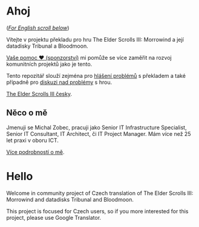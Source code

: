 # Ahoj

<a name="documenttitle"></a>

([*For English scroll below*](#english "For English scroll below"))

Vítejte v projektu překladu pro hru The Elder Scrolls III: Morrowind a její datadisky Tribunal a Bloodmoon.

[Vaše pomoc :heart: (sponzorství)](https://www.patreon.com/TheElderScrollsCzech) mi pomůže se více zaměřit na rozvoj komunitních projektů jako je tento.

Tento repozitář slouží zejména pro [hlášení problémů](https://github.com/michalzobec/TES3-Morrowind-cesky/issues) s překladem a také případně pro [diskuzi nad problémy](https://github.com/michalzobec/TES3-Morrowind-cesky/discussions) s hrou.

[The Elder Scrolls III česky](https://www.michalzobec.cz/preklady/the-elder-scrolls-czech/tes-3-morrowind-czech).


## Něco o mě

Jmenuji se Michal Zobec, pracuji jako Senior IT Infrastructure Specialist, Senior IT Consultant, IT Architect, či IT Project Manager. Mám více než 25 let praxi v oboru ICT. 

[Více podrobností o mě](MichalZobec-About.md).

<a name="english"></a>

# Hello

Welcome in community project of Czech translation of The Elder Scrolls III: Morrowind and datadisks Tribunal and Bloodmoon.

This project is focused for Czech users, so if you more interested for this project, please use Google Translator.